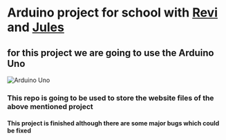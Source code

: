 # Arduino project for school with [Revi](https://github.com/revib0911 "Github Profile") and [Jules](https://github.com/julesvh0911 "github Profile")

## for this project we are going to use the Arduino Uno

![Arduino Uno](https://cdn.shopify.com/s/files/1/0438/4735/2471/products/A000066_03.front_934x700.jpg?v=1629815860)

### This repo is going to be used to store the website files of the above mentioned project

#### This project is finished although there are some major bugs which could be fixed
